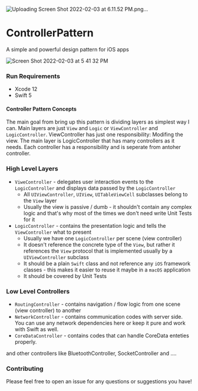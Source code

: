 ![Uploading Screen Shot 2022-02-03 at 6.11.52 PM.png…]()

# ControllerPattern 
A simple and powerful design pattern for iOS apps

![Screen Shot 2022-02-03 at 5 41 32 PM](https://user-images.githubusercontent.com/20265908/152364263-9296ad0f-8a1d-4226-9428-773e5dc2586d.png)

### Run Requirements

* Xcode 12
* Swift 5

#### Controller Pattern Concepts
The main goal from bring up this pattern is dividing layers as simplest way I can. Main layers are just `View` and `Logic` or `ViewController` and `LogicController`. ViewController has just one responsibility: Modifing the view.
The main layer is LogicController that has many controllers as it needs. Each controller has a responsibility and is seperate from antoher controller.

### High Level Layers

* `ViweController` - delegates user interaction events to the `LogicController` and displays data passed by the `LogicController`
    * All `UIViewController`, `UIView`, `UITableViewCell` subclasses belong to the `View` layer
    * Usually the view is passive / dumb - it shouldn't contain any complex logic and that's why most of the times we don't need write Unit Tests for it
* `LogicController` - contains the presentation logic and tells the `ViewController` what to present
    * Usually we have one `LogicController` per scene (view controller)
    * It doesn't reference the concrete type of the `View`, but rather it references the `View` protocol that is implemented usually by a `UIViewController` subclass
    * It should be a plain `Swift` class and not reference any `iOS` framework classes - this makes it easier to reuse it maybe in a `macOS` application
    * It should be covered by Unit Tests
    
    
### Low Level Controllers

* `RoutingController` - contains navigation / flow logic from one scene (view controller) to another
* `NetworkController` - contains communication codes with server side. You can use any network dependencies here or keep it pure and work with Swift as well.
* `CoreDataController` - contains codes that can handle CoreData enteties properly.

and other controllers like BluetoothController, SocketController and ....

### Contributing

Please feel free to open an issue for any questions or suggestions you have!
